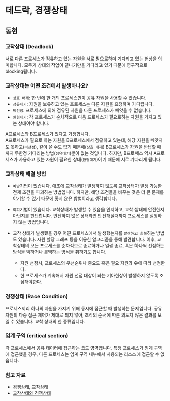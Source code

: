 # 데드락, 경쟁상태

## 동현

### 교착상태 (Deadlock)

서로 다른 프로세스가 점유하고 있는 자원을 서로 필요로하며 기다리고 있는 현상을 의미합니다. 모두가 상대의 작업이 끝나기만을 기다리고 있기 때문에 영구적으로 blocking됩니다.

### 교착상태는 어떤 조건에서 발생하나요?

- `상호 배제`: 한 번에 한 개의 프로세스만이 공유 자원을 사용할 수 있습니다.
- `점유대기`: 자원을 보유하고 있는 프로세스는 다른 자원을 요청하며 기다립니다.
- `비선점`: 프로세스에 의해 점유된 자원을 다른 프로세스가 빼앗을 수 없습니다.
- `환형대기`: 각 프로세스가 순차적으로 다음 프로세스가 필요로하는 자원을 가지고 있는 상태여야 합니다.

A프로세스와 B프로세스가 있다고 가정합니다.  
A프로세스가 필요로 하는 자원을 B프로세스에서 점유하고 있는데, 해당 자원을 빼앗지도 못하고(`비선점`), 같이 쓸 수도 없기 때문에(`상호 배제`) B프로세스가 자원을 반납할 때 까지 무한정 기다리는 방법(`점유대기`)뿐이 없는 것입니다. 하지만, B프로세스 역시 A프로세스가 사용하고 있는 자원이 필요한 상태(`환형대기`)이기 때문에 서로 기다리게 됩니다.

### 교착상태 해결 방법

- `예방`기법이 있습니다. 애초에 교착상태가 발생하지 않도록 교착상태가 발생 가능한 전제 조건을 파괴하는 방법입니다. 하지만, 해당 조건들을 바꾸는 것은 더 큰 문제를 야기할 수 있기 때문에 좋지 않은 방법이라고 생각합니다.

- `회피`기법이 있습니다. 교착상태가 발생할 수 있음을 인지하고, 교착 상태에 안전한지 아닌지를 판단합니다. 안전하지 않은 상태라면 안전해질때까지 프로세스를 실행하지 않는 방법입니다.

- 교착 상태가 발생했을 경우 어떤 프로세스에서 발생했는지를 `발견하고 회복`하는 방법도 있습니다. 자원 할당 그래프 등을 이용한 알고리즘을 통해 발견합니다. 이후, 교착상태의 모든 프로세스를 순차적으로 종료하거나 일괄 종료, 혹은 하나씩 선점하는 방식을 택하거나 롤백하는 방식을 취하기도 합니다.
  - 자원 선점시, 프로세스의 우선순위나 중요도 혹은 필요 자원의 수에 따라 선점한다.
  - 한 프로세스가 계속해서 자원 선점 대상이 되는 기아현상이 발생하지 않도록 조심해야한다.

### 경쟁상태 (Race Condition)

프로세스끼리 하나의 자원을 가지기 위해 동시에 접근할 때 발생하는 문제입니다. 공유자원의 다중 접근 제어가 제대로 되지 않아, 조작의 순서에 따른 의도치 않은 결과를 보일 수 있습니다. 교착 상태의 한 종류입니다.

### 임계 구역 (critical section)

각 프로세스에서 공유 데이터에 접근하는 코드 영역입니다. 특정 프로세스가 임계 구역에 접근했을 경우, 다른 프로세스는 임계 구역 내부에서 사용되는 리소스에 접근할 수 없습니다.

### 참고 자료

- [경쟁상태, 교착상태](https://wonjayk.tistory.com/251)
- [교착상태와 경쟁상태](https://velog.io/@jinho0705/%EA%B5%90%EC%B0%A9-%EC%83%81%ED%83%9C%EC%99%80-%EA%B2%BD%EC%9F%81-%EC%83%81%ED%83%9C)
